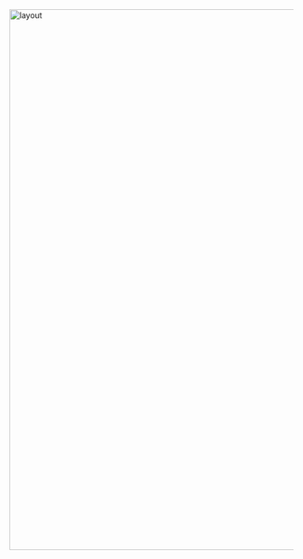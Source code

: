 <img width="958" alt="layout" src="https://user-images.githubusercontent.com/54703843/108756955-f89ac900-7527-11eb-847d-4fbdbc570db5.png">

